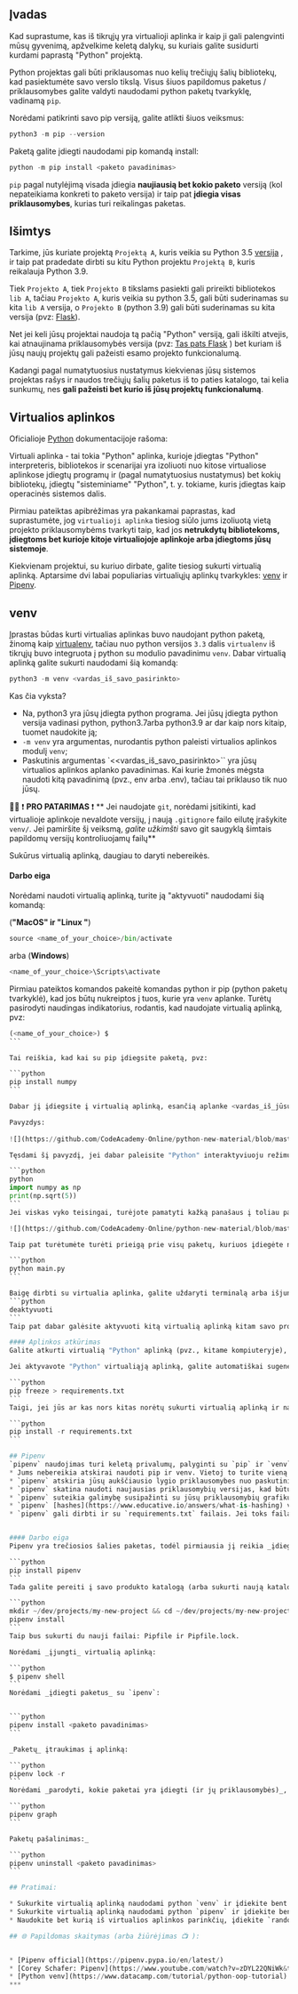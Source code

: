 ## Įvadas 
Kad suprastume, kas iš tikrųjų yra virtualioji aplinka ir kaip ji gali palengvinti mūsų gyvenimą, apžvelkime keletą dalykų, su kuriais galite susidurti kurdami paprastą "Python" projektą.

Python projektas gali būti priklausomas nuo kelių trečiųjų šalių bibliotekų, kad pasiektumėte savo verslo tikslą. Visus šiuos papildomus paketus / priklausomybes galite valdyti naudodami python paketų tvarkyklę, vadinamą `pip`.

Norėdami patikrinti savo pip versiją, galite atlikti šiuos veiksmus:

```python
python3 -m pip --version
```
Paketą galite įdiegti naudodami pip komandą install:

```python
python -m pip install <paketo pavadinimas>
```
`pip` pagal nutylėjimą visada įdiegia **naujiausią bet kokio paketo** versiją (kol nepateikiama konkreti to paketo versija) ir taip pat **įdiegia visas priklausomybes**, kurias turi reikalingas paketas.

## Išimtys
Tarkime, jūs kuriate projektą `Projektą A`, kuris veikia su Python 3.5 [versija](https://www.python.org/doc/versions/) , ir taip pat pradedate dirbti su kitu Python projektu `Projektą B`, kuris reikalauja Python 3.9.

Tiek `Projekto A`, tiek `Projekto B` tikslams pasiekti gali prireikti bibliotekos `lib A`, tačiau `Projekto A`, kuris veikia su python 3.5, gali būti suderinamas su kita `lib A` versija, o `Projekto B` (python 3.9) gali būti suderinamas su kita versija (pvz: [Flask](https://pypi.org/project/Flask/#history)).

Net jei keli jūsų projektai naudoja tą pačią "Python" versiją, gali iškilti atvejis, kai atnaujinama priklausomybės versija (pvz: [Tas pats Flask](https://flask.palletsprojects.com/en/2.2.x/installation/) ) bet kuriam iš jūsų naujų projektų gali pažeisti esamo projekto funkcionalumą.

Kadangi pagal numatytuosius nustatymus kiekvienas jūsų sistemos projektas rašys ir naudos trečiųjų šalių paketus iš to paties katalogo, tai kelia sunkumų, nes **gali pažeisti bet kurio iš jūsų projektų funkcionalumą**.

## Virtualios aplinkos 
Oficialioje [Python](https://docs.python.org/) dokumentacijoje rašoma:

Virtuali aplinka - tai tokia "Python" aplinka, kurioje įdiegtas "Python" interpreteris, bibliotekos ir scenarijai yra izoliuoti nuo kitose virtualiose aplinkose įdiegtų programų ir (pagal numatytuosius nustatymus) bet kokių bibliotekų, įdiegtų "sisteminiame" "Python", t. y. tokiame, kuris įdiegtas kaip operacinės sistemos dalis.

Pirmiau pateiktas apibrėžimas yra pakankamai paprastas, kad suprastumėte, jog `virtualioji aplinka` tiesiog siūlo jums izoliuotą vietą projekto priklausomybėms tvarkyti taip, kad jos **netrukdytų bibliotekoms, įdiegtoms bet kurioje kitoje virtualiojoje aplinkoje arba įdiegtoms jūsų sistemoje**.

Kiekvienam projektui, su kuriuo dirbate, galite tiesiog sukurti virtualią aplinką.
Aptarsime dvi labai populiarias virtualiųjų aplinkų tvarkykles: [venv](https://docs.python.org/3/library/venv.html) ir [Pipenv](https://pipenv.pypa.io/en/latest/).

## venv
Įprastas būdas kurti virtualias aplinkas buvo naudojant python paketą, žinomą kaip [virtualenv](https://virtualenv.pypa.io/en/latest/), tačiau nuo python versijos `3.3` dalis `virtualenv` iš tikrųjų buvo integruota į python su modulio pavadinimu `venv`. Dabar virtualią aplinką galite sukurti naudodami šią komandą:

```python
python3 -m venv <vardas_iš_savo_pasirinkto>
```
Kas čia vyksta?

* Na, python3 yra jūsų įdiegta python programa. Jei jūsų įdiegta python versija vadinasi python, python3.7arba python3.9 ar dar kaip nors kitaip, tuomet naudokite ją;
* `-m venv` yra argumentas, nurodantis python paleisti virtualios aplinkos modulį `venv`;
* Paskutinis argumentas `<<vardas_iš_savo_pasirinkto>`` yra jūsų virtualios aplinkos aplanko pavadinimas. Kai kurie žmonės mėgsta naudoti kitą pavadinimą (pvz., env arba .env), tačiau tai priklauso tik nuo jūsų.

👨🏫 ❗ **PRO PATARIMAS** ❗ 
** Jei naudojate `git`, norėdami įsitikinti, kad virtualioje aplinkoje nevaldote versijų, į naują `.gitignore` failo eilutę įrašykite `venv/`. Jei pamiršite šį veiksmą, _galite užkimšti_ savo git saugyklą šimtais papildomų versijų kontroliuojamų failų**

Sukūrus virtualią aplinką, daugiau to daryti nebereikės.

#### Darbo eiga
Norėdami naudoti virtualią aplinką, turite ją "aktyvuoti" naudodami šią komandą:

(**"MacOS" ir "Linux "**)

```python
source <name_of_your_choice>/bin/activate
```

arba (**Windows**)

```python
<name_of_your_choice>\Scripts\activate
```

Pirmiau pateiktos komandos pakeitė komandas python ir pip (python paketų tvarkyklė), kad jos būtų nukreiptos į tuos, kurie yra `venv` aplanke. Turėtų pasirodyti naudingas indikatorius, rodantis, kad naudojate virtualią aplinką, pvz:

````python
(<name_of_your_choice>) $
```

Tai reiškia, kad kai su pip įdiegsite paketą, pvz:

```python
pip install numpy
```

Dabar jį įdiegsite į virtualią aplinką, esančią aplanke <vardas_iš_jūsų_pasirinkto>. Jei norite, turėtumėte turėti galimybę peržiūrėti įdiegtų paketų rinkmenas, esančias <vardas_viso_pasirinkto>/lib/python3.9/site-packages . Jei ši versija skiriasi, turėsite pakeisti python3.9 (arba bet kurią kitą jūsų naudojamą versiją) savo versija.

Pavyzdys:
 
![](https://github.com/CodeAcademy-Online/python-new-material/blob/master/images/venv.gif)

Tęsdami šį pavyzdį, jei dabar paleisite "Python" interaktyviuoju režimu, galėsite pasiekti šiuos paketus naudodami šias komandas:

```python
python
import numpy as np
print(np.sqrt(5))
```
Jei viskas vyko teisingai, turėjote pamatyti kažką panašaus į toliau pateiktą:

![](https://github.com/CodeAcademy-Online/python-new-material/blob/master/images/venv2.gif)

Taip pat turėtumėte turėti prieigą prie visų paketų, kuriuos įdiegėte naudodami python, kad galėtumėte paleisti savo python failus. Pavyzdžiui, jei norėtumėte naudoti virtualioje aplinkoje esantį python, kad paleistumėte failą, pavadintą "main.py", tai galėtumėte padaryti naudodami šią komandą:

```python
python main.py
```

Baigę dirbti su virtualia aplinka, galite uždaryti terminalą arba išjungti aplinką toliau nurodyta komanda:
```python
deaktyvuoti
```
Taip pat dabar galėsite aktyvuoti kitą virtualią aplinką kitam savo projektui, jei to prireiktų.

#### Aplinkos atkūrimas
Galite atkurti virtualią "Python" aplinką (pvz., kitame kompiuteryje), dažniausiai norėsite išsaugoti įdiegtus paketus į failą. Tai leis bet kuriam asmeniui, turinčiam jūsų failą, įdiegti tą pačią paketų versiją, kurią naudojote kurdami projektą. Tačiau greičiausiai vis tiek norėsite nurodyti, kokią "Python" versiją naudojate. Dažniausiai šiam tikslui žmonės mėgsta naudoti failą, vadinamą `requirements.txt`.

Jei aktyvavote "Python" virtualiąją aplinką, galite automatiškai sugeneruoti requirements.txt failą, naudodami šiuos veiksmus:

```python
pip freeze > requirements.txt
```
Taigi, jei jūs ar kas nors kitas norėtų sukurti virtualią aplinką ir naudoti tuos pačius paketus, kaip ir jūs, jie gali vadovautis pirmiau pateiktomis komandomis, kad sukurtų ir aktyvuotų virtualią aplinką, o tada įdiegtų savo reikalavimus. Įdiegti reikalavimus galima naudojant pip metodą -r, kaip nurodyta toliau:

```python
pip install -r requirements.txt
```

## Pipenv
`pipenv` naudojimas turi keletą privalumų, palyginti su `pip` ir `venv` naudojimu. Tai yra pagrindiniai iš jų:
* Jums nebereikia atskirai naudoti pip ir venv. Vietoj to turite vieną įrankį, kuris atlieka viską - ir dar daugiau!
* `pipenv` atskiria jūsų aukščiausio lygio priklausomybes nuo paskutinio išbandyto derinio (pvz., _pip freeze_ išvesties). Dėl to priklausomybių valdymas jums, kaip kūrėjui, tampa patogesnis.
* `pipenv` skatina naudoti naujausias priklausomybių versijas, kad būtų sumažinta saugumo rizika. Jis netgi gali nuskaityti jūsų priklausomybes dėl žinomų pažeidžiamumų.
* `pipenv` suteikia galimybę susipažinti su jūsų priklausomybių grafiku naudojant `pipenv graph`.
* `pipenv` [hashes](https://www.educative.io/answers/what-is-hashing) visas priklausomybes. Jis aptiks paketus, kurie buvo pažeisti po to, kai iš pradžių įtraukėte juos kaip priklausomybę.
* `pipenv` gali dirbti ir su `requirements.txt` failais. Jei toks failas yra, jis automatiškai jį aptiks ir konvertuos į `Pipfile`.


#### Darbo eiga 
Pipenv yra trečiosios šalies paketas, todėl pirmiausia jį reikia _įdiegti_:

```python
pip install pipenv
```
Tada galite pereiti į savo produkto katalogą (arba sukurti naują katalogą, jei pradedate naują projektą, kaip čia darau aš) ir jame _įdiegti_ `ipipenv`:

```python
mkdir ~/dev/projects/my-new-project && cd ~/dev/projects/my-new-project
pipenv install
```
Taip bus sukurti du nauji failai: Pipfile ir Pipfile.lock.

Norėdami _įjungti_ virtualią aplinką:

```python
$ pipenv shell
```
Norėdami _įdiegti paketus_ su `ipenv`:


```python
pipenv install <paketo pavadinimas>
```

_Paketų_ įtraukimas į aplinką:

```python
pipenv lock -r
```
Norėdami _parodyti, kokie paketai yra įdiegti (ir jų priklausomybės)_, galite paleisti:

```python
pipenv graph
```

Paketų pašalinimas:_

```python
pipenv uninstall <paketo pavadinimas>
```

## Pratimai: 

* Sukurkite virtualią aplinką naudodami python `venv` ir įdiekite bent vieną paketą iš Pip saugyklų.
* Sukurkite virtualią aplinką naudodami python `pipenv` ir įdiekite bent vieną paketą iš Pip saugyklų.
* Naudokite bet kurią iš virtualios aplinkos parinkčių, įdiekite `random-word` paketą ir sukurkite "Python" scenarijų, kuris išspausdintų 5 atsitiktinius žodžius (vardai turi būti iš didžiųjų raidžių ir surūšiuoti).

## 🌐 Papildomas skaitymas (arba žiūrėjimas 📺 ):


* [Pipenv official](https://pipenv.pypa.io/en/latest/)
* [Corey Schafer: Pipenv](https://www.youtube.com/watch?v=zDYL22QNiWk&t)
* [Python venv](https://www.datacamp.com/tutorial/python-oop-tutorial)
***


